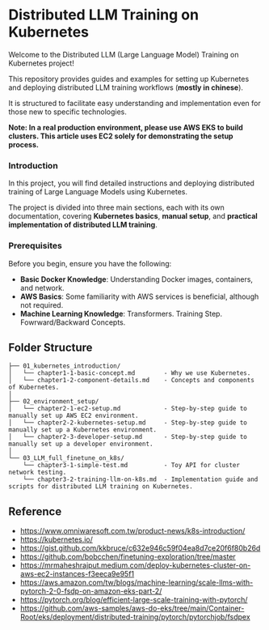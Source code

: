 # Distributed LLM Training on Kubernetes

Welcome to the Distributed LLM (Large Language Model) Training on Kubernetes project! 

This repository provides guides and examples for setting up Kubernetes and deploying distributed LLM training workflows (**mostly in chinese**). 

It is structured to facilitate easy understanding and implementation even for those new to specific technologies.

**Note: In a real production environment, please use AWS EKS to build clusters. This article uses EC2 solely for demonstrating the setup process.**

### Introduction

In this project, you will find detailed instructions and deploying distributed training of Large Language Models using Kubernetes. 

The project is divided into three main sections, each with its own documentation, covering **Kubernetes basics**, **manual setup**, and **practical implementation of distributed LLM training**.


### Prerequisites

Before you begin, ensure you have the following:

- **Basic Docker Knowledge**: Understanding Docker images, containers, and network.
- **AWS Basics**: Some familiarity with AWS services is beneficial, although not required.
- **Machine Learning Knowledge**: Transformers. Training Step. Fowrward/Backward Concepts.


## Folder Structure

```plaintext
├── 01_kubernetes_introduction/
│   └── chapter1-1-basic-concept.md        - Why we use Kubernetes.
│   └── chapter1-2-component-details.md    - Concepts and components of Kubernetes.
│
├── 02_environment_setup/
│   └── chapter2-1-ec2-setup.md            - Step-by-step guide to manually set up AWS EC2 environment.
│   └── chapter2-2-kubernetes-setup.md     - Step-by-step guide to manually set up a Kubernetes environment.
│   └── chapter2-3-developer-setup.md      - Step-by-step guide to manually set up a developer environment.
│
└── 03_LLM_full_finetune_on_k8s/
    └── chapter3-1-simple-test.md          - Toy API for cluster network testing.
    └── chapter3-2-training-llm-on-k8s.md  - Implementation guide and scripts for distributed LLM training on Kubernetes.
```

## Reference
- https://www.omniwaresoft.com.tw/product-news/k8s-introduction/
- https://kubernetes.io/
- https://gist.github.com/kkbruce/c632e946c59f04ea8d7ce20f6f80b26d
- https://github.com/bobcchen/finetuning-exploration/tree/master
- https://mrmaheshrajput.medium.com/deploy-kubernetes-cluster-on-aws-ec2-instances-f3eeca9e95f1
- https://aws.amazon.com/tw/blogs/machine-learning/scale-llms-with-pytorch-2-0-fsdp-on-amazon-eks-part-2/
- https://pytorch.org/blog/efficient-large-scale-training-with-pytorch/
- https://github.com/aws-samples/aws-do-eks/tree/main/Container-Root/eks/deployment/distributed-training/pytorch/pytorchjob/fsdpex
